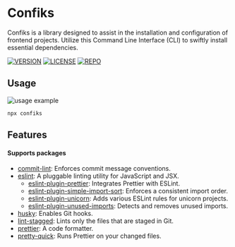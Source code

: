 # Confiks

Confiks is a library designed to assist in the installation and configuration of frontend projects. Utilize this Command
Line Interface (CLI) to swiftly install essential dependencies.

[![VERSION](https://img.shields.io/npm/v/confiks)][confiksNpm]
[![LICENSE](https://img.shields.io/npm/l/confiks)](LICENSE)
[![REPO](https://img.shields.io/badge/repo-GITHUB-blue)][confiksRepo]

## Usage

![usage example][confiksDemo]

```shell
npx confiks
```

## Features

#### Supports packages

- [commit-lint][commit-lint]: Enforces commit message conventions.
- [eslint][eslint]: A pluggable linting utility for JavaScript and JSX.
  - [eslint-plugin-prettier][eslint-plugin-prettier]: Integrates Prettier with ESLint.
  - [eslint-plugin-simple-import-sort][eslint-plugin-simple-import-sort]: Enforces a consistent import order.
  - [eslint-plugin-unicorn][eslint-plugin-unicorn]: Adds various ESLint rules for unicorn projects.
  - [eslint-plugin-unused-imports][eslint-plugin-unused-imports]: Detects and removes unused imports.
- [husky][husky]: Enables Git hooks.
- [lint-stagged][lint-stagged]: Lints only the files that are staged in Git.
- [prettier][prettier]: A code formatter.
- [pretty-quick][pretty-quick]: Runs Prettier on your changed files.

[confiksNpm]: https://www.npmjs.com/package/confiks
[confiksRepo]: https://github.com/Kordrad/Confiks
[confiksDemo]: https://github.com/Kordrad/Confiks/blob/master/readme/demo.gif?raw=true
[commit-lint]: https://commitlint.js.org/
[eslint]: https://eslint.org/
[eslint-plugin-prettier]: https://github.com/prettier/eslint-plugin-prettier
[eslint-plugin-simple-import-sort]: https://github.com/lydell/eslint-plugin-simple-import-sort
[eslint-plugin-unicorn]: https://github.com/sindresorhus/eslint-plugin-unicorn
[eslint-plugin-unused-imports]: https://github.com/sweepline/eslint-plugin-unused-imports
[husky]: https://typicode.github.io/husky/
[lint-stagged]: https://github.com/lint-staged/lint-staged
[prettier]: https://prettier.io/
[pretty-quick]: https://github.com/azz/pretty-quick
